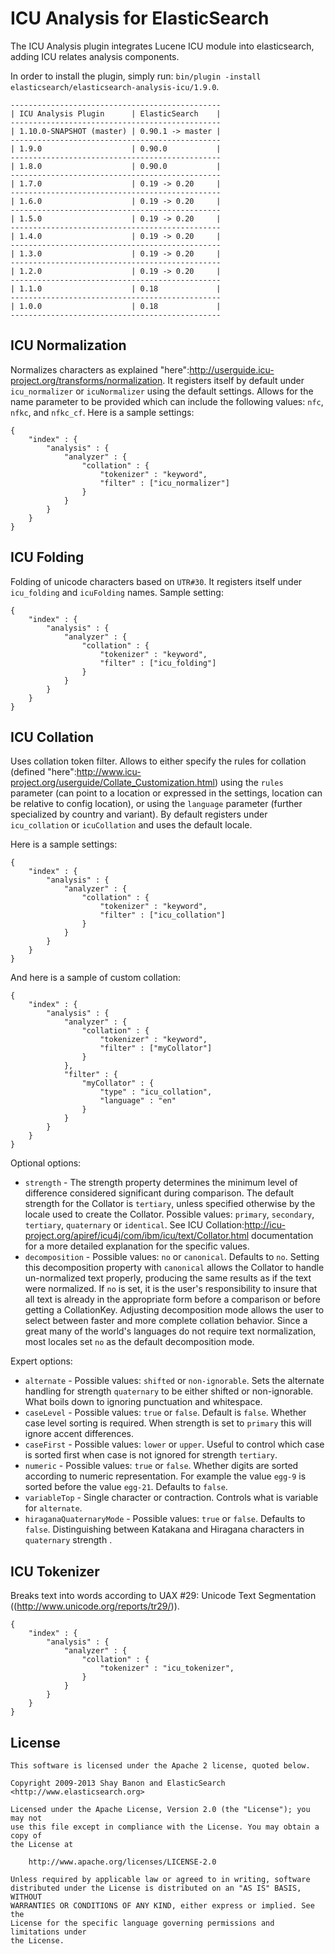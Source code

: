 ICU Analysis for ElasticSearch
==================================

The ICU Analysis plugin integrates Lucene ICU module into elasticsearch, adding ICU relates analysis components.

In order to install the plugin, simply run: `bin/plugin -install elasticsearch/elasticsearch-analysis-icu/1.9.0`.

    -----------------------------------------------
    | ICU Analysis Plugin      | ElasticSearch    |
    -----------------------------------------------
    | 1.10.0-SNAPSHOT (master) | 0.90.1 -> master |
    -----------------------------------------------
    | 1.9.0                    | 0.90.0           |
    -----------------------------------------------
    | 1.8.0                    | 0.90.0           |
    -----------------------------------------------
    | 1.7.0                    | 0.19 -> 0.20     |
    -----------------------------------------------
    | 1.6.0                    | 0.19 -> 0.20     |
    -----------------------------------------------
    | 1.5.0                    | 0.19 -> 0.20     |
    -----------------------------------------------
    | 1.4.0                    | 0.19 -> 0.20     |
    -----------------------------------------------
    | 1.3.0                    | 0.19 -> 0.20     |
    -----------------------------------------------
    | 1.2.0                    | 0.19 -> 0.20     |
    -----------------------------------------------
    | 1.1.0                    | 0.18             |
    -----------------------------------------------
    | 1.0.0                    | 0.18             |
    -----------------------------------------------


ICU Normalization
-----------------

Normalizes characters as explained "here":http://userguide.icu-project.org/transforms/normalization. It registers itself by default under `icu_normalizer` or `icuNormalizer` using the default settings. Allows for the name parameter to be provided which can include the following values: `nfc`, `nfkc`, and `nfkc_cf`. Here is a sample settings:

    {
        "index" : {
            "analysis" : {
                "analyzer" : {
                    "collation" : {
                        "tokenizer" : "keyword",
                        "filter" : ["icu_normalizer"]
                    }
                }
            }
        }
    }

ICU Folding
-----------

Folding of unicode characters based on `UTR#30`. It registers itself under `icu_folding` and `icuFolding` names. Sample setting:

    {
        "index" : {
            "analysis" : {
                "analyzer" : {
                    "collation" : {
                        "tokenizer" : "keyword",
                        "filter" : ["icu_folding"]
                    }
                }
            }
        }
    }

ICU Collation
-------------

Uses collation token filter. Allows to either specify the rules for collation (defined "here":http://www.icu-project.org/userguide/Collate_Customization.html) using the `rules` parameter (can point to a location or expressed in the settings, location can be relative to config location), or using the `language` parameter (further specialized by country and variant). By default registers under `icu_collation` or `icuCollation` and uses the default locale.

Here is a sample settings:

    {
        "index" : {
            "analysis" : {
                "analyzer" : {
                    "collation" : {
                        "tokenizer" : "keyword",
                        "filter" : ["icu_collation"]
                    }
                }
            }
        }
    }

And here is a sample of custom collation:

    {
        "index" : {
            "analysis" : {
                "analyzer" : {
                    "collation" : {
                        "tokenizer" : "keyword",
                        "filter" : ["myCollator"]
                    }
                },
                "filter" : {
                    "myCollator" : {
                        "type" : "icu_collation",
                        "language" : "en"
                    }
                }
            }
        }
    }

Optional options:
* `strength` - The strength property determines the minimum level of difference considered significant during comparison.
 The default strength for the Collator is `tertiary`, unless specified otherwise by the locale used to create the Collator.
 Possible values: `primary`, `secondary`, `tertiary`, `quaternary` or `identical`.
 See ICU Collation:http://icu-project.org/apiref/icu4j/com/ibm/icu/text/Collator.html documentation for a more detailed
 explanation for the specific values.
* `decomposition` - Possible values: `no` or `canonical`. Defaults to `no`. Setting this decomposition property with
`canonical` allows the Collator to handle un-normalized text properly, producing the same results as if the text were
normalized. If `no` is set, it is the user's responsibility to insure that all text is already in the appropriate form
before a comparison or before getting a CollationKey. Adjusting decomposition mode allows the user to select between
faster and more complete collation behavior. Since a great many of the world's languages do not require text
normalization, most locales set `no` as the default decomposition mode.

Expert options:
* `alternate` - Possible values: `shifted` or `non-ignorable`. Sets the alternate handling for strength `quaternary`
 to be either shifted or non-ignorable. What boils down to ignoring punctuation and whitespace.
* `caseLevel` - Possible values: `true` or `false`. Default is `false`. Whether case level sorting is required. When
 strength is set to `primary` this will ignore accent differences.
* `caseFirst` - Possible values: `lower` or `upper`. Useful to control which case is sorted first when case is not ignored
 for strength `tertiary`.
* `numeric` - Possible values: `true` or `false`. Whether digits are sorted according to numeric representation. For
 example the value `egg-9` is sorted before the value `egg-21`. Defaults to `false`.
* `variableTop` - Single character or contraction. Controls what is variable for `alternate`.
* `hiraganaQuaternaryMode` - Possible values: `true` or `false`. Defaults to `false`. Distinguishing between Katakana
 and Hiragana characters in `quaternary` strength .

ICU Tokenizer
-------------

Breaks text into words according to UAX #29: Unicode Text Segmentation ((http://www.unicode.org/reports/tr29/)).

    {
        "index" : {
            "analysis" : {
                "analyzer" : {
                    "collation" : {
                        "tokenizer" : "icu_tokenizer",
                    }
                }
            }
        }
    }


License
-------

    This software is licensed under the Apache 2 license, quoted below.

    Copyright 2009-2013 Shay Banon and ElasticSearch <http://www.elasticsearch.org>

    Licensed under the Apache License, Version 2.0 (the "License"); you may not
    use this file except in compliance with the License. You may obtain a copy of
    the License at

        http://www.apache.org/licenses/LICENSE-2.0

    Unless required by applicable law or agreed to in writing, software
    distributed under the License is distributed on an "AS IS" BASIS, WITHOUT
    WARRANTIES OR CONDITIONS OF ANY KIND, either express or implied. See the
    License for the specific language governing permissions and limitations under
    the License.

